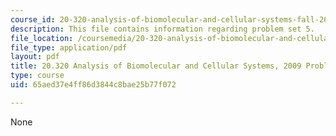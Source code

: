 ```yaml
---
course_id: 20-320-analysis-of-biomolecular-and-cellular-systems-fall-2012
description: This file contains information regarding problem set 5.
file_location: /coursemedia/20-320-analysis-of-biomolecular-and-cellular-systems-fall-2012/65aed37e4ff86d3844c8bae25b77f072_MIT20_320F12_2009_PS5_Prob.pdf
file_type: application/pdf
layout: pdf
title: 20.320 Analysis of Biomolecular and Cellular Systems, 2009 Problem Set 5
type: course
uid: 65aed37e4ff86d3844c8bae25b77f072

---
```

None